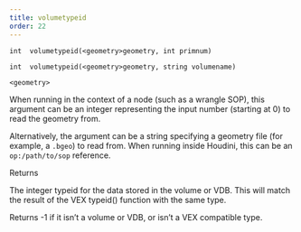 ```yaml
---
title: volumetypeid
order: 22
---
```

`int  volumetypeid(<geometry>geometry, int primnum)`

`int  volumetypeid(<geometry>geometry, string volumename)`

`<geometry>`

When running in the context of a node (such as a wrangle SOP), this argument can be an integer representing the input number (starting at 0) to read the geometry from.

Alternatively, the argument can be a string specifying a geometry file (for example, a `.bgeo`) to read from. When running inside Houdini, this can be an `op:/path/to/sop` reference.

Returns

The integer typeid for the data stored in the volume or VDB. This
will match the result of the VEX typeid() function with the same
type.

Returns -1 if it isn’t a volume or VDB, or isn’t a VEX compatible type.
